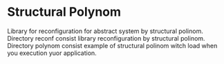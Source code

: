 # Structural Polynom
Library for reconfiguration for abstract system by structural polinom.
Directory reconf consist library reconfiguration by structural polinom.
Directory polynom consist example of structural polinom witch load when you execution yuor application.

